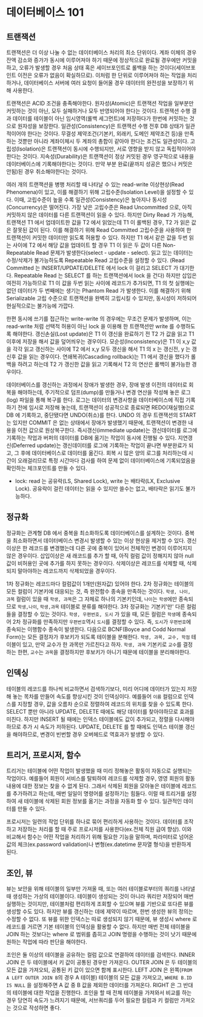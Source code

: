 # 데이터베이스 101

## 트랜잭션

트랜잭션은 더 이상 나눌 수 없는 데이터베이스 처리의 최소 단위이다. 계좌 이체의 경우 잔액 감소와 증가가 동시에 이루어져야 하기 때문에 정상적으로 완료될 경우에만 커밋을 하고, 오류가 발생할 경우 처음 상태 혹은 세이브포인트로 롤백을 하는 것이다(세이브포인트 이전은 오류가 없음이 확실하므로). 이처럼 한 단위로 이루어져야 하는 작업을 처리하거나, 데이터베이스 서버에 여러 요청이 들어올 경우 데이터의 완전성을 보장하기 위해 사용한다. 

트랜잭션은 ACID 조건을 충족해야한다. 원자성(Atomic)은 트랜잭션 작업을 일부분만 커밋하는 것이 아닌, 모두 실패하거나 모두 반영되어야 한다는 것이다. 트랜잭션 수행 결과 데이터를 테이블이 아닌 임시영역(롤백 세그먼트)에 저장하다가 한번에 커밋하는 것으로 원자성을 보장한다. 일관성(Consistency)은 트랜잭션 수행 전후 DB 상태가 일관적이어야 한다는 것이다. 무결성 제약조건(기본키, 외래키, 도메인 제약조건 등)을 만족하는 것뿐만 아니라 계좌이체시 두 계좌의 총합이 같아야 한다는 조건도 일관성이다. 고립성(Isolation)은 트랜잭션이 동시에 수행되지만, 서로 영향을 받지 않고 독립적이어야 한다는 것이다. 지속성(Durability)은 트랜잭션이 정상 커밋된 경우 영구적으로 내용을 데이터베이스에 기록해야한다는 것이다. 만약 부분 완료(끝까지 성공은 했으나 커밋은 안됨)된 경우 취소해야한다는 것이다.

여러 개의 트랜잭션을 병행 처리할 때 나타날 수 있는 read-write 이상현상(Read Phenomena)이 있고, 이를 해결하기 위해 고립수준(Isolation Level)을 설정할 수 있다. 이때, 고립수준이 높을 수록 일관성(Consistency)은 높아지나 동시성(Concurrency)은 떨어진다. 가장 낮은 고립수준은 Read Uncommitted 으로, 아직 커밋하지 않은 데이터를 다른 트랜잭션이 읽을 수 있다. 하지만 Dirty Read 가 가능해, 트랜잭션 T1 에서 업데이트한 값을 T2 에서 읽었는데 T1 이 롤백된 경우, T2 가 읽은 값은 잘못된 값이 된다. 이를 해결하기 위해 Read Committed 고립수준을 사용하여 한 트랜잭션이 커밋한 데이터만 읽도록 허용할 수 있다. 하지만 T1 에서 같은 값을 두번 읽는 사이에 T2 에서 해당 값을 업데이트 할 경우 T1 이 읽은 두 값이 다른 Non-Repeatable Read 문제가 발생한다(select - update - select). 읽고 있는 데이터는 수정/삭제가 불가능하도록 Repeatable Read 고립수준을 설정할 수 있다. (Read Committed 는 INSERT/UPDATE/DELETE 에서 lock 이 걸리고 SELECT 가 대기한다. Repeatable Read 는 SELECT 를 하는 트랜잭션에서 lock 을 건다) 하지만 삽입은 여전히 가능하므로 T1 이 값을 두번 읽는 사이에 레코드가 추가되면, T1 의 첫 실행에는 없던 데이터가 두 번째에는 생기는 Phantom Read 가 발생한다. 이를 해결하기 위해 Serializable 고립 수준으로 트랜잭션을 완벽히 고립시킬 수 있지만, 동시성이 저하되어 현실적으로는 불가능에 가깝다.

한편 동시에 쓰기를 접근하는 write-write 의 경우에는 무조건 문제가 발생하며, 이는 read-write 처럼 선택적 허용이 아닌 lock 을 이용해 한 트랜잭션만 write 를 수행하도록 해야한다. 갱신손실(Lost update)은 T1 이 갱신을 완료하기 전 T2 가 값을 읽고 T1 이후에 저장을 해서 값을 덮어씌우는 경우이다. 모순성(Inconsistency)은 T1 이 x,y 값을 각각 읽고 갱신하는 사이에 T2 에서 x,y 모두 갱신을 해서 T1 의 x 는 갱신전, y 는 갱신후 값을 읽는 경우이다. 연쇄복귀(Cascading rollback)는 T1 에서 갱신을 했다가 롤백을 하려고 하는데 T2 가 갱신한 값을 읽고 기록해서 T2 의 연산은 롤백이 불가능한 경우이다.

데이터베이스를 갱신하는 과정에서 장애가 발생한 경우, 장애 발생 이전의 데이터로 회복을 해야하는데, 주기적으로 덤프(dump)를 만들거나 변경 연산을 작성해 놓은 로그(log) 파일을 통해 복구를 한다. 로그는 데이터의 변경사항을 데이터베이스에 직접 기록하기 전에 임시로 저장해 놓는데, 트랜잭션이 성공적으로 종료되면 REDO(재실행)으로 DB 에 기록하고, 중단됐다면 UNDO(취소)를 한다. UNDO 의 경우 트랜잭션의 START 는 있지만 COMMIT 은 없는 상태에서 장애가 발생했기 때문에, 트랜잭션이 변경한 내용을 이전 값으로 원상복구한다. 즉시갱신(immediate update)는 갱신데이터를 로그에 기록하는 작업과 버퍼의 데이터를 DB에 옮기는 작업이 동시에 진행될 수 있다. 지연갱신(Deferred update)는 갱신데이터를 로그에 기록하는 작업이 끝나면 부분완료가 되고, 그 후에 데이터베이스로 데이터를 옮긴다. 회복 시 많은 양의 로그를 처리하는데 시간이 오래걸리므로 특정 시간마다 검사를 하여 문제 없이 데이터베이스에 기록되었음을 확인하는 체크포인트를 만들 수 있다. 

* lock: read 는 공유락(LS, Shared Lock), write 는 배타락(LX, Exclusive Lock). 공유락이 걸린 데이터는 읽을 수 있지만 쓸수는 없고, 배타락은 읽기도 불가능하다.

## 정규화

정규화는 관계형 DB 에서 중복을 최소화하도록 데이터베이스를 설계하는 것이다. 중복을 최소화하면서 데이터베이스 변경시 발생할 수 있는 이상 현상을 제거할 수 있다. 갱신이상은 한 레코드를 변경했는데 다른 곳에 중복이 있어서 전체적인 변경이 이루어지지 않은 경우이다. 삽입이상은 새 래코드를 추가 할 때, 아직 컬럼 값이 정해지지 않아 null 값이 비허용인 곳에 추가를 하지 못하는 경우이다. 삭제이상은 레코드를 삭제할 때, 삭제되지 말아야하는 레코드까지 삭제되었을 경우이다.

1차 정규화는 레코드마다 컬럼값이 1개만(원자값) 있어야 한다. 2차 정규화는 테이블의 모든 컬럼이 기본키에 대응되는 것, 즉 완전함수 종속을 만족하는 것이다. `학생, 나이, 과목` 컬럼이 있을 때 `학생, 과목`은 그 자체로 하나의 기본키인데, `나이`는 `학생`에만 종속되므로 `학생,나이`, `학생,과목` 테이블로 분류를 해야한다. 3차 정규화는 기본키'만' 다른 컬럼들을 결정할 수 있는 것이다. `학생, 우편번호, 도시` 가 있을 때, 모든 컬럼은 `학생`에 종속되어 2차 정규화를 만족하지만 `우편번호`역시 `도시`를 결정할 수 있다. 즉, `도시`가 `우편번호`에 종속되는 이행함수 종속이 발생한다. 다음으로 BCNF(Boyce and Codd Normal Form)는 모든 결정자가 후보키가 되도록 테이블을 분해한다. `학생, 과목, 교수, 학점` 테이블이 있고, 만약 교수가 한 과목만 가르친다고 하자. `학생, 과목` 기본키로 `교수`를 결정하는 한편, `교수`는 `과목`을 결정하지만 후보키가 아니기 때문에 테이블을 분리해야한다.

## 인덱싱

테이블의 레코드를 하나씩 비교하면서 검색하기보다, 미리 어디에 데이터가 있는지 저장해 놓는 목차를 만들어 속도를 향상시킨 것이 인덱싱이다. 예를들어 `이름` 컬럼으로 인덱스를 지정할 경우, 값을 오름차 순으로 정렬하여 레코드의 위치를 찾을 수 있도록 한다. SELECT 뿐만 아니라 UPDATE, DELETE 때에도 해당 데이터를 찾아야하므로 효과를 미친다. 하지만 INSERT 될 때에는 인덱스 테이블에도 값이 추가되고, 정렬을 다시해야 하므로 추가 시 속도가 저하된다. UPDATE, DELETE 를 할 때에도 인덱스 테이블 갱신을 해야하므로, 변경이 빈번할 경우 오버헤드로 역효과가 발생할 수 있다. 

## 트리거, 프로시저, 함수

트리거는 테이블에 어떤 작업이 발생했을 때 미리 정해놓은 활동이 자동으로 실행되는 작업이다. 예를들어 회원이 서비스를 탈퇴하여 레코드를 삭제할 경우, 영영 회원의 활동내용에 대한 정보는 찾을 수 없게 된다. 그래서 삭제된 회원을 모아놓은 테이블에 레코드를 추가하려고 하는데, 매번 일일이 명령어를 설정하기는 힘들다. 이럴 때 트리거를 설정하여 새 테이블에 삭제된 회원 정보를 옮기는 과정을 자동화 할 수 있다. 일관적인 데이터를 만들 수 있다.

프로시저는 일련의 작업 단위를 하나로 묶어 편리하게 사용하는 것이다. 데이터를 조작하고 저장하는 처리를 할 때 주로 프로시저를 사용한다(ex.전체 직원 급여 향상). 이와 비교해서 함수는 어떤 작업을 처리하기 위해 필요한 기능을 말하며, 파라미터로 넘어온 값의 체크(ex.password validation)나 변형(ex.datetime 문자열 형식)을 반환하게 된다.

## 조인, 뷰

뷰는 보안을 위해 테이블의 일부만 가져올 때, 또는 여러 테이블로부터의 쿼리를 나타낼 때 생성하는 가상의 테이블이다. 테이블이 생성되는 것이 아니라 쿼리만 저장되어 매번 실행하는 것이지만, 테이블처럼 편리하게 조회할 수 있으며 뷰를 기반으로 또다른 뷰를 생성할 수도 있다. 하지만 뷰를 갱신하는 데에 제약이 따르며, 한번 생성한 뷰의 정의는 수정할 수 없다. 또 뷰를 위한 인덱스는 따로 생성되지 않기 때문에, 뷰 생성시 where 로 레코드를 거르면 기본 테이블의 인덱싱을 활용할 수 없다. 하지만 매번 전체 테이블을 JOIN 하는 것보다는 where 로 범위를 좁히고 JOIN 명령을 수행하는 것이 낫기 때문에 원하는 작업에 따라 판단을 해야한다.

조인은 둘 이상의 테이블을 공유하는 컬럼 값으로 연결하여 데이터를 검색한다. INNER JOIN 은 두 테이블에서 키 값이 공통된 경우만 가져온다. OUTER JOIN 은 두 테이블의 모든 값을 가져오되, 공통된 키 값이 있으면 함께 표시한다. LEFT JOIN 은 왼쪽(`FROM A LEFT OUTER JOIN B`의 경우 A 테이블) 테이블의 모든 값을 가져오고, `WHERE B.ID IS NULL` 을 설정해주면 A 값 중 B 값을 제외한 데이터를 가져온다. RIGHT 은 그 반대의 테이블에 대한 작업을 진행한다. 조인을 할 때 전체 테이블을 가져와서 비교를 하는 경우 당연히 속도가 느려지기 때문에, 서브쿼리를 두어 필요한 컬럼과 키 컬럼만 가져오는 것으로 작성하면 좋다.
